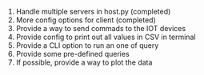1. Handle multiple servers in host.py (completed)
2. More config options for client (completed)
3. Provide a way to send commads to the IOT devices
4. Provide config to print out all values in CSV in terminal
5. Provide a CLI option to run an one of query
6. Provide some pre-defined queries
7. If possible, provide a way to plot the data
